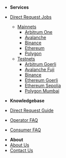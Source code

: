 * **Services**
* [Direct Request Jobs](/services/direct-request-jobs/Jobs-and-Pricing)
  * [Mainnets](/services/direct-request-jobs/mainnets/Mainnets)
    * [Arbitrum One](/services/direct-request-jobs/mainnets/Arbitrum-One-Mainnet-Jobs "Arbitrum One Mainnet Jobs")
    * [Avalanche](/services/direct-request-jobs/mainnets/Avalanche-CChain-Mainnet-Jobs "Avalanche C-Chain Mainnet Jobs")
    * [Binance](/services/direct-request-jobs/mainnets/Binance-Mainnet-Jobs "Binance Mainnet Jobs")
    * [Ethereum](/services/direct-request-jobs/mainnets/Ethereum-Mainnet-Jobs "Ethereum Mainnet Jobs")
    * [Polygon](/services/direct-request-jobs/mainnets/Polygon-Mainnet-Jobs "Polygon Mainnet Jobs")
  * [Testnets](/services/direct-request-jobs/testnets/Testnets)
    * [Arbitrum Goerli](/services/direct-request-jobs/testnets/Arbitrum-Goerli-Testnet-Jobs "Arbitrum Goerli Testnet Jobs")
    * [Avalanche Fuji](/services/direct-request-jobs/testnets/Avalanche-Fuji-Testnet-Jobs "Avalanche Fuji Testnet Jobs")
    * [Binance](/services/direct-request-jobs/testnets/Binance-Testnet-Jobs "Binance Testnet Jobs")
    * [Ethereum Goerli](/services/direct-request-jobs/testnets/Ethereum-Goerli-Testnet-Jobs "Ethereum Goerli Testnet Jobs")
    * [Ethereum Sepolia](/services/direct-request-jobs/testnets/Ethereum-Sepolia-Testnet-Jobs "Ethereum Sepolia Testnet Jobs")
    * [Polygon Mumbai](/services/direct-request-jobs/testnets/Polygon-Mumbai-Testnet-Jobs "Polygon Mumbai Testnet Jobs")
    
* **Knowledgebase**
* [Direct Request Guide](/knowledgebase/Direct-Request-Guide)
* [Operator FAQ](/knowledgebase/Chainlink-Operators-FAQ "FAQ - Chainlink Node Operators")
* [Consumer FAQ](/knowledgebase/Chainlink-Users-FAQ "FAQ - Chainlink Data Consumers")
<!--  * [External Adapters](/knowledgebase/External-Adapters "FAQ - External Adapters") -->
* **About**
* [About Us](/about/About "About LinkWell Nodes")
* [Contact Us](https://linkwellnodes.io/Home.html#contact-us "Contact LinkWell Nodes")

<!-- * Getting Started
  * [Overview](/README)
  * [Step 1: AWS Account Setup](/guides/AWS-Account-Setup "Setting up your AWS account")
  * [Step 2: Deploy the Admin Stack](/guides/Admin-Template "Deploying the AWS Cloudformation admin template")
  * [Step 3: Deploy your first chain](/guides/Chainlink-Template "Deploying the AWS Cloudformation Chainlink templates")
* Operations
  * [Blockchain Nodes](/guides/Full-Nodes "Documentation For Operating Full Nodes")
  * [Chainlink Nodes](/guides/Chainlink-Template "Documentation For Operating Chainlink Nodes")
  * [External Adapters](/guides/External-Adapters "Documentation For Operating Chainlink External Adapters")
* Monitoring Tools
  * [Cloudwatch](/guides/Cloudwatch-Monitoring "Monitoring and Alerting With AWS Cloudwatch and SNS")
  * [Splunk](/guides/Splunk "Advanced Monitoring Alerting and Analytics For Chainlink Node Infrastructure")
* Client Requests
  * [Direct Requests](/guides/Serving-Direct-Request-Jobs "Serving Direct Request Jobs")
  * [External Adapters](/guides/Deploying-External-Adapters "Deploying an External Adapter")
* Miscellaneous
  * [Logging](/guides/Logging-Fluentd "Logging via Fluentd")
  * [Container Metrics](/guides/Docker-Metrics "Container Metrics")
  * [Host Metrics](/guides/Host-Metrics "Host Metrics")
  * [Web3 Failover Proxy](/guides/Caddy-Reverse-Proxy "Web3 Failover via Caddy Reverse Proxy")
  * [Push Notifications](/guides/Pushover-Setup "Receiving Push Notifications via the Pushover app")
* Backup and Recovery
  * [Chainlink Keys](/guides/Backup-Restore-Chainlink-Keys "Backing Up and Restoring Chainlink Keys")
  * [Chainlink Database](/guides/Backup-Restore-Chainlink-Database "Backing Up and Restoring Chainlink Database")
  * [Blockchain Data](/guides/Backup-Restore-Blockchain-Full-Node "Backing Up and Restoring Your Blockchain Full Node")
* LinkWell Nodes
  * [About](/guides/About "About LinkWell Nodes")
  * [Contact](/guides/Contact "Contact LinkWell Nodes") -->
